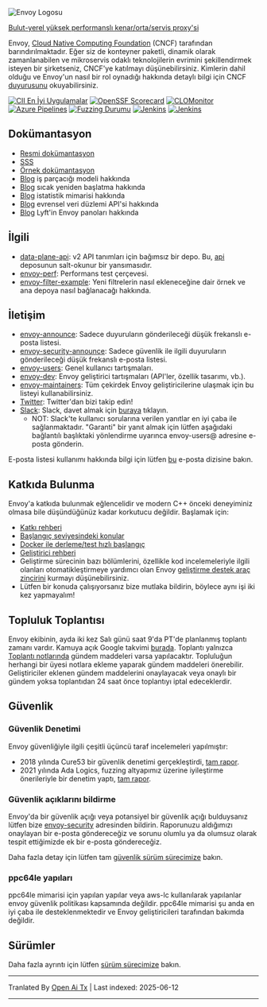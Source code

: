 ![Envoy Logosu](https://github.com/envoyproxy/artwork/blob/main/PNG/Envoy_Logo_Final_PANTONE.png)

[Bulut-yerel yüksek performanslı kenar/orta/servis proxy'si](https://www.envoyproxy.io/)

Envoy, [Cloud Native Computing Foundation](https://cncf.io) (CNCF) tarafından barındırılmaktadır. Eğer siz de
konteyner paketli, dinamik olarak zamanlanabilen ve mikroservis odaklı teknolojilerin evrimini şekillendirmek isteyen bir
şirketseniz, CNCF'ye katılmayı düşünebilirsiniz. Kimlerin dahil olduğu ve Envoy'un nasıl bir rol oynadığı hakkında detaylı bilgi için CNCF
[duyurusunu](https://www.cncf.io/blog/2017/09/13/cncf-hosts-envoy/) okuyabilirsiniz.

[![CII En İyi Uygulamalar](https://bestpractices.coreinfrastructure.org/projects/1266/badge)](https://bestpractices.coreinfrastructure.org/projects/1266)
[![OpenSSF Scorecard](https://api.securityscorecards.dev/projects/github.com/envoyproxy/envoy/badge)](https://securityscorecards.dev/viewer/?uri=github.com/envoyproxy/envoy)
[![CLOMonitor](https://img.shields.io/endpoint?url=https://clomonitor.io/api/projects/cncf/envoy/badge)](https://clomonitor.io/projects/cncf/envoy)
[![Azure Pipelines](https://dev.azure.com/cncf/envoy/_apis/build/status/11?branchName=main)](https://dev.azure.com/cncf/envoy/_build/latest?definitionId=11&branchName=main)
[![Fuzzing Durumu](https://oss-fuzz-build-logs.storage.googleapis.com/badges/envoy.svg)](https://bugs.chromium.org/p/oss-fuzz/issues/list?sort=-opened&can=1&q=proj:envoy)
[![Jenkins](https://powerci.osuosl.org/buildStatus/icon?job=build-envoy-static-master&subject=ppc64le%20build)](https://powerci.osuosl.org/job/build-envoy-static-master/)
[![Jenkins](https://ibmz-ci.osuosl.org/buildStatus/icon?job=Envoy_IBMZ_CI&subject=s390x%20build)](https://ibmz-ci.osuosl.org/job/Envoy_IBMZ_CI/)

## Dokümantasyon

* [Resmi dokümantasyon](https://www.envoyproxy.io/)
* [SSS](https://www.envoyproxy.io/docs/envoy/latest/faq/overview)
* [Örnek dokümantasyon](https://github.com/envoyproxy/examples/)
* [Blog](https://medium.com/@mattklein123/envoy-threading-model-a8d44b922310) iş parçacığı modeli hakkında
* [Blog](https://medium.com/@mattklein123/envoy-hot-restart-1d16b14555b5) sıcak yeniden başlatma hakkında
* [Blog](https://medium.com/@mattklein123/envoy-stats-b65c7f363342) istatistik mimarisi hakkında
* [Blog](https://medium.com/@mattklein123/the-universal-data-plane-api-d15cec7a) evrensel veri düzlemi API'si hakkında
* [Blog](https://medium.com/@mattklein123/lyfts-envoy-dashboards-5c91738816b1) Lyft'in Envoy panoları hakkında

## İlgili

* [data-plane-api](https://github.com/envoyproxy/data-plane-api): v2 API tanımları için bağımsız bir
  depo. Bu, [api](https://raw.githubusercontent.com/envoyproxy/envoy/main/api/) deposunun salt-okunur bir yansımasıdır.
* [envoy-perf](https://github.com/envoyproxy/envoy-perf): Performans test çerçevesi.
* [envoy-filter-example](https://github.com/envoyproxy/envoy-filter-example): Yeni filtrelerin nasıl ekleneceğine dair örnek
  ve ana depoya nasıl bağlanacağı hakkında.

## İletişim

* [envoy-announce](https://groups.google.com/forum/#!forum/envoy-announce): Sadece duyuruların gönderileceği
  düşük frekanslı e-posta listesi.
* [envoy-security-announce](https://groups.google.com/forum/#!forum/envoy-security-announce): Sadece güvenlik ile ilgili duyuruların gönderileceği
  düşük frekanslı e-posta listesi.
* [envoy-users](https://groups.google.com/forum/#!forum/envoy-users): Genel kullanıcı tartışmaları.
* [envoy-dev](https://groups.google.com/forum/#!forum/envoy-dev): Envoy geliştirici tartışmaları (API'ler,
  özellik tasarımı, vb.).
* [envoy-maintainers](https://groups.google.com/forum/#!forum/envoy-maintainers): Tüm çekirdek Envoy geliştiricilerine
  ulaşmak için bu listeyi kullanabilirsiniz.
* [Twitter](https://twitter.com/EnvoyProxy/): Twitter'dan bizi takip edin!
* [Slack](https://envoyproxy.slack.com/): Slack, davet almak için [buraya](https://communityinviter.com/apps/envoyproxy/envoy) tıklayın.
  * NOT: Slack'te kullanıcı sorularına verilen yanıtlar en iyi çaba ile sağlanmaktadır. "Garanti" bir yanıt almak için lütfen aşağıdaki bağlantılı başlıktaki yönlendirme uyarınca envoy-users@ adresine e-posta gönderin.

E-posta listesi kullanımı hakkında bilgi için lütfen [bu](https://groups.google.com/forum/#!topic/envoy-announce/l9zjYsnS3TY) e-posta dizisine bakın.

## Katkıda Bulunma

Envoy'a katkıda bulunmak eğlencelidir ve modern C++ önceki deneyiminiz olmasa bile düşündüğünüz kadar korkutucu değildir. Başlamak için:

* [Katkı rehberi](https://raw.githubusercontent.com/envoyproxy/envoy/main/CONTRIBUTING.md)
* [Başlangıç seviyesindeki konular](https://github.com/envoyproxy/envoy/issues?q=is%3Aopen+is%3Aissue+label%3Abeginner)
* [Docker ile derleme/test hızlı başlangıç](https://raw.githubusercontent.com/envoyproxy/envoy/main/ci#building-and-running-tests-as-a-developer)
* [Geliştirici rehberi](https://raw.githubusercontent.com/envoyproxy/envoy/main/DEVELOPER.md)
* Geliştirme sürecinin bazı bölümlerini, özellikle kod incelemeleriyle ilgili olanları otomatikleştirmeye yardımcı olan Envoy [geliştirme destek araç zincirini](https://github.com/envoyproxy/envoy/blob/main/support/README.md) kurmayı düşünebilirsiniz.
* Lütfen bir konuda çalışıyorsanız bize mutlaka bildirin, böylece aynı işi iki kez yapmayalım!

## Topluluk Toplantısı

Envoy ekibinin, ayda iki kez Salı günü saat 9'da PT'de planlanmış toplantı zamanı vardır. Kamuya açık
Google takvimi [burada](https://goo.gl/PkDijT).  Toplantı yalnızca
[Toplantı notlarında](https://goo.gl/5Cergb) gündem maddeleri varsa yapılacaktır.  Topluluğun herhangi bir üyesi
notlara ekleme yaparak gündem maddeleri önerebilir.  Geliştiriciler eklenen gündem maddelerini onaylayacak
veya onaylı bir gündem yoksa toplantıdan 24 saat önce toplantıyı iptal edeceklerdir.

## Güvenlik

### Güvenlik Denetimi

Envoy güvenliğiyle ilgili çeşitli üçüncü taraf incelemeleri yapılmıştır:
* 2018 yılında Cure53 bir güvenlik denetimi gerçekleştirdi, [tam rapor](https://raw.githubusercontent.com/envoyproxy/envoy/main/docs/security/audit_cure53_2018.pdf).
* 2021 yılında Ada Logics, fuzzing altyapımız üzerine iyileştirme önerileriyle bir denetim yaptı, [tam rapor](https://raw.githubusercontent.com/envoyproxy/envoy/main/docs/security/audit_fuzzer_adalogics_2021.pdf).

### Güvenlik açıklarını bildirme

Envoy'da bir güvenlik açığı veya potansiyel bir güvenlik açığı bulduysanız lütfen bize
[envoy-security](mailto:envoy-security@googlegroups.com) adresinden bildirin. Raporunuzu aldığımızı onaylayan bir e-posta göndereceğiz
ve sorunu olumlu ya da olumsuz olarak tespit ettiğimizde ek bir e-posta göndereceğiz.

Daha fazla detay için lütfen tam [güvenlik sürüm sürecimize](https://raw.githubusercontent.com/envoyproxy/envoy/main/SECURITY.md) bakın.

### ppc64le yapıları

ppc64le mimarisi için yapılan yapılar veya aws-lc kullanılarak yapılanlar envoy güvenlik politikası kapsamında değildir. ppc64le mimarisi şu anda en iyi çaba ile desteklenmektedir ve Envoy geliştiricileri tarafından bakımda değildir.

## Sürümler

Daha fazla ayrıntı için lütfen [sürüm sürecimize](https://github.com/envoyproxy/envoy/blob/main/RELEASES.md) bakın.

---

Tranlated By [Open Ai Tx](https://github.com/OpenAiTx/OpenAiTx) | Last indexed: 2025-06-12

---